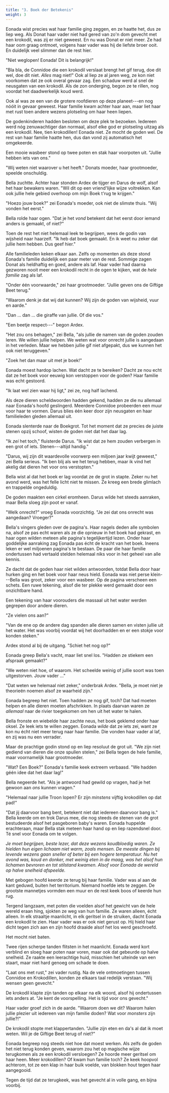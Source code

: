 ```yaml
---
title: "3. Boek der Betekenis"
weight: 3
---
```


Eonada wist precies wat haar familie ging zeggen, en ze haatte het, dus ze liep weg. Als Donat haar vader niet had gered van zo'n dom gevecht met een krokodil, was zij er niet geweest. En nu was Donat er niet meer. Ze had haar oom graag ontmoet, volgens haar vader was hij de liefste broer ooit. En duidelijk veel slimmer dan de rest hier.

"Niet weglopen! Eonada! Dit is belangrijk!"

"Bla bla, de Connidoe die een krokodil verslaat brengt het gif terug, doe dit wel, doe dit niet. _Alles_ mag niet!" Ook al liep ze al jaren weg, ze kon niet voorkomen dat ze ook overal gevaar zag. Een schaduw werd al snel de neusgaten van een krokodil. Als de zon onderging, begon ze te rillen, nog voordat het daadwerkelijk koud werd.

Ook al was ze een van de grotere roofdieren op deze planeet---en nog nóóit in gevaar geweest. Haar familie kwam achter haar aan, maar liet haar met rust toen andere wezens plotseling om haar heen liepen.

De godenkinderen hadden besloten om deze plek te bezoeken. Iedereen werd nóg zenuwachtiger dan normaal, alsof elke god er plotseling uitzag als een krokodil. Nee, tien krokodillen! Eonada niet. Ze mocht de goden wel. De rest van haar familie haatte hen, dus dan vond zij automatisch het omgekeerde.

Een mooie wasbeer stond op twee poten en stak haar voorpoten uit. "Jullie hebben iets van ons."

"Wij weten niet waarover u het heeft." Donats moeder, haar grootmoeder, speelde onschuldig.

Bella zuchtte. Achter haar stonden Ardex de tijger en Darus de wolf, alsof het haar bewakers waren. "Wil dit op een vriend'lijke wijze voltrekken. Kan ook jullie hele gebied overhoop om mijn Boek t'rug te krijgen."

"Hoezo jouw boek?" zei Eonada's moeder, ook niet de slimste thuis. "Wij vonden het eerst."

Bella rolde haar ogen. "Dat je het _vond_ betekent dat het eerst door iemand anders is gemaakt, of niet?"

Toen de rest het niet helemaal leek te begrijpen, wees de godin van wijsheid naar haarzelf. "Ik heb dat boek gemaakt. En ik weet nu zeker dat jullie hem hebben. Dus geef hier."

Alle familieleden keken elkaar aan. Zelfs op momenten als deze stond Eonada's familie duidelijk een paar meter van de rest. Sommige zagen Donat als heldhaftig en goed, andere als laf. Haar vader had daarna gezworen nooit meer een krokodil recht in de ogen te kijken, wat de _hele familie_ zag als laf.

"Onder één voorwaarde," zei haar grootmoeder. "Jullie geven ons de Giftige Beet terug."

"Waarom denk je dat wij dat kunnen? Wij zijn de goden van wijsheid, vuur en aarde."

"Dan ... dan ... die giraffe van jullie. Of die vos."

"Een beetje respect---" begon Ardex.

"Het zou ons behagen," zei Bella, "als jullie de namen van de goden zouden leren. We willen jullie helpen. We weten wat voor onrecht jullie is aangedaan in het verleden. Maar we hebben jullie gif niet afgepakt, dus we kunnen het ook niet teruggeven."

"Zoek het dan maar uit met je boek!"

Eonada moest hardop lachen. Wat dacht ze te bereiken? Dacht ze nou echt dat ze het boek voor eeuwig kon verstoppen voor de goden? Haar familie was echt gestoord. 

"Ik laat wel zien waar hij ligt," zei ze, nog half lachend.

Als deze dieren scheldwoorden hadden gekend, hadden ze die nu allemaal naar Eonada's hoofd geslingerd. Meerdere Connidoe probeerden een muur voor haar te vormen. Darus blies één keer door zijn neusgaten en haar familieleden gleden allemaal uit.

Eonada slenterde naar de Boekgrot. Tot het moment dat ze precies de juiste stenen opzij schoof, wisten de goden niet dat het daar lag. 

"Ik _zei_ het toch," fluisterde Darus. "Ik wist dat ze hem zouden verbergen in een grot of iets. Stenen---altijd handig."

"Darus, wij zijn dit waardevolle voorwerp een miljoen jaar kwijt geweest," zei Bella serieus. "Ik ben blij als we het terug hebben, maar ik vind het akelig dat dieren het voor ons verstopten."

Bella wist al dat het boek er lag voordat ze de grot in stapte. Zeker nu het avond werd, was het felle licht niet te missen. Ze kreeg een brede glimlach en trappelde ongeduldig. 

De goden maakten een cirkel eromheen. Darus wilde het steeds aanraken, maar Bella sloeg zijn poot er vanaf.

"Welk onrecht?" vroeg Eonada voorzichtig. "Je zei dat ons onrecht was aangedaan? Vroeger?"

Bella's vingers gleden over de pagina's. Haar nagels deden alle symbolen na, alsof ze pas echt waren als ze die opnieuw in het boek had gekrast, en haar ogen wilden meteen alle pagina's tegelijkertijd lezen. Onder haar goddelijke aanraking zag Eonada pas écht de kracht van het boek. Ineens leken er wel miljoenen pagina's te bestaan. De paar die haar familie ondertussen had vertaald stelden helemaal niks voor in het geheel van alle kennis.

Ze dacht dat de goden haar niet wilden antwoorden, totdat Bella door haar hurken ging en het boek voor haar neus hield. Eonada was niet perse klein---Bella was groot, zeker voor een wasbeer. Op de pagina verscheen een schets. Een ruwe tekening, alsof die ter plekke werd gemaakt door een onzichtbare hand.

Een tekening van haar voorouders die massaal uit het water werden gegrepen door andere dieren.

"Ze vielen ons aan?"

"Van de ene op de andere dag spanden alle dieren samen en visten jullie uit het water. Het was voorbij voordat wij het doorhadden en er een stokje voor konden steken."

Ardex stond al bij de uitgang. "Schiet het nog op?"

Eonada greep Bella's vacht, maar liet snel los. "Hadden ze stiekem een afspraak gemaakt?"

"We weten niet hoe, of waarom. Het scheelde weinig of jullie soort was toen uitgestorven. Jouw vader ..."

"Dat weten we helemaal niet zeker," onderbrak Ardex. "Bella, je moet niet je theorieën noemen alsof ze waarheid zijn."

Eonada begreep het niet. Toen hadden ze nog gif, toch? Dat had moeten helpen en alle dieren moeten afschrikken. In plaats daarvan waren ze _allemaal_ naar de rivier toegekomen om hen uit het water te halen.

Bella fronste en wiebelde haar zachte neus, het boek geklemd onder haar oksel. Ze leek iets te willen zeggen. Eonada _wilde_ dat ze iets zei, want ze kon nu écht niet meer terug naar haar familie. Die vonden haar vader al laf, en zij was nu een verrader.

Maar de prachtige godin stond op en liep resoluut de grot uit. "We zijn niet gediend van dieren die onze spullen stelen," zei Bella tegen de hele familie, maar voornamelijk haar grootmoeder.

"Wat? Een Boek?" Eonada's familie keek extreem verbaasd. "We hadden géén idee dat het daar lag!"

Bella negeerde het. "Als je antwoord had gewild op vragen, had je het gewoon aan _ons_ kunnen vragen."

"Helemaal naar jullie Troon lopen? Er zijn _minstens_ vijftig krokodillen op dat pad!"

"Dat jij daarvoor bang bent, betekent niet dat iedereen daarvoor bang is." Bella keerde om en trok Darus mee, die nog steeds de stenen van de grot bestudeerde alsof het pasgeboren baby's waren. Eonada huppelde erachteraan, maar Bella stak meteen haar hand op en liep razendsnel door. Té snel voor Eonada om te volgen.

_Je moet begrijpen, beste lezer, dat deze wezens koudbloedig waren. Ze hielden hun eigen lichaam niet warm, zoals mensen. De meeste dingen bij levende wezens gaan sneller of beter bij een hogere temperatuur. Nu het avond was, koud en donker, met weinig eten in de maag, was het alsof hun lichamen bevroren en tot stilstand kwamen. Alsof voor Eonada de wereld op halve snelheid afspeelde._

Met gebogen hoofd keerde ze terug bij haar familie. Vader was al aan de kant geduwd, buiten het territorium. Niemand hoefde iets te zeggen. De grootste mannetjes vormden een muur en de rest keek boos of keerde hun rug.

Tergend langzaam, met poten die voelden alsof het gewicht van de hele wereld eraan hing, sjokten ze weg van hun familie. Ze waren alleen, écht alleen. In elk straaltje maanlicht, in elk geritsel in de struiken, dacht Eonada een krokodil te zien. Haar vader was er ook niet gerust op. Hij hield haar dicht tegen zich aan en zijn hoofd draaide alsof het los werd geschroefd. 

Het mocht niet baten.

Twee rijen scherpe tanden flitsten in het maanlicht. Eonada werd kort verblind en sloeg haar poten naar voren, maar ook dat gebeurde op halve snelheid. Ze raakte een leerachtige huid, misschien het uiteinde van een staart, maar niet hard genoeg om schade te doen.  

"Laat ons met rust," zei vader rustig. Na de vele ontmoetingen tussen Connidoe en Krokodillen, konden ze elkaars taal redelijk verstaan. "Wij wensen geen gevecht."

De krokodil klapte zijn tanden op elkaar na elk woord, alsof hij ondertussen iets anders at. "Je kent de voorspelling. Het is tijd voor ons gevecht."

Haar vader groef zich in de aarde. "Waarom doen we dit? Waarom halen jullie plezier uit iedereen van mijn familie doden? Wat voor _monsters_ zijn jullie?!"

De krokodil stopte met klappertanden. "Jullie zijn eten en da's al dat ik moet weten. Wil je de Giftige Beet terug of niet?" 

Eonada begreep nog steeds niet hoe dat moest werken. Als zelfs de goden het niet terug konden geven, waarom zou het op magische wijze terugkomen als ze een krokodil versloegen? Ze hoorde meer geritsel om haar heen. Meer krokodillen? Of kwam hun familie toch? Ze keek hoopvol achterom, tot ze een klap in haar buik voelde, van blokken hout tegen haar aangegooid.

Tegen de tijd dat ze terugkeek, was het gevecht al in volle gang, en bijna voorbij.